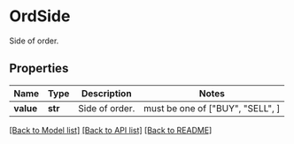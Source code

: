 # OrdSide

Side of order. 
## Properties
Name | Type | Description | Notes
------------ | ------------- | ------------- | -------------
**value** | **str** | Side of order.  |  must be one of ["BUY", "SELL", ]

[[Back to Model list]](../README.md#documentation-for-models) [[Back to API list]](../README.md#documentation-for-api-endpoints) [[Back to README]](../README.md)


